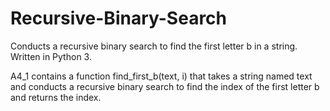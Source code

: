# Recursive-Binary-Search

Conducts a recursive binary search to find the first letter b in a string.
Written in Python 3.

A4_1 contains a function find_first_b(text, i) that takes a string named text and conducts a recursive binary search to find the index of the first letter b and returns the index.
